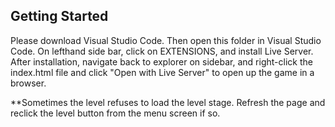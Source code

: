 ## Getting Started

Please download Visual Studio Code.
Then open this folder in Visual Studio Code.
On lefthand side bar, click on EXTENSIONS, and install Live Server.
After installation, navigate back to explorer on sidebar, and right-click the index.html file and click "Open with Live Server" to open up the game in a browser.

**Sometimes the level refuses to load the level stage. 
  Refresh the page and reclick the level button from the menu screen if so.


